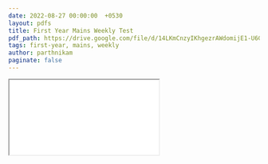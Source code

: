 ```yaml
---
date: 2022-08-27 00:00:00  +0530
layout: pdfs
title: First Year Mains Weekly Test
pdf_path: https://drive.google.com/file/d/14LKmCnzyIKhgezrAWdomijE1-U6GEpBE/preview?usp=drive_link
tags: first-year, mains, weekly
author: parthnikam
paginate: false
---
```


<iframe class="embed-pdf" src="{{ page.pdf_path }}#toolbar=0" seamless="seamless" scrolling="no" style="overflow:hidden"></iframe>

